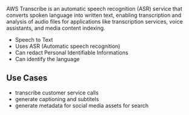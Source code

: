 AWS Transcribe is an automatic speech recognition (ASR) service that converts spoken language into written text, enabling transcription and analysis of audio files for applications like transcription services, voice assistants, and media content indexing.

- Speech to Text
- Uses ASR (Automatic speech recognition)
- Can redact Personal Identifiable Informations
- Can identify the language

## Use Cases
- transcribe customer service calls
- generate captioning and subtitels
- generate metadata for social media assets for search